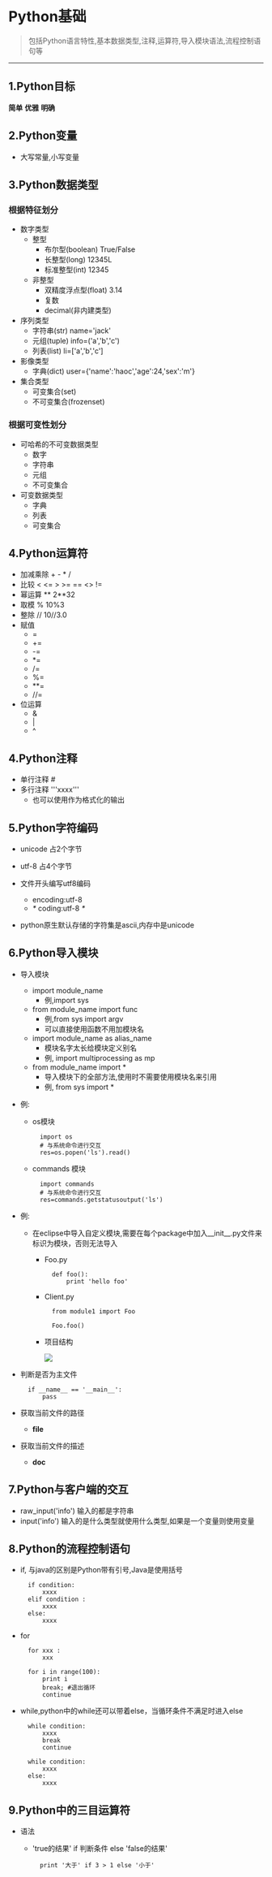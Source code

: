 # Python基础

> 包括Python语言特性,基本数据类型,注释,运算符,导入模块语法,流程控制语句等

---

## 1.Python目标
**简单**
**优雅**
**明确**

## 2.Python变量
* 大写常量,小写变量

## 3.Python数据类型
### 根据特征划分
* 数字类型
	* 整型
		* 布尔型(boolean)		True/False
		* 长整型(long)			12345L
		* 标准整型(int)			12345
	* 非整型
		* 双精度浮点型(float)		3.14
		* 复数
		* decimal(非内建类型)
* 序列类型
	* 字符串(str)		name='jack'
	* 元组(tuple)		info=('a','b','c')
	* 列表(list)			li=['a','b','c']
* 影像类型
	* 字典(dict)			user={'name':'haoc','age':24,'sex':'m'}
* 集合类型
	* 可变集合(set)
	* 不可变集合(frozenset)
### 根据可变性划分
* 可哈希的不可变数据类型
	* 数字
	* 字符串
	* 元组
	* 不可变集合
* 可变数据类型
	* 字典
	* 列表
	* 可变集合

## 4.Python运算符
* 加减乘除	 +	- * /
* 比较		 < 	<= 	> 	>=	==	 <>		!=	  
* 幂运算      **		2**32
* 取模		 %		10%3
* 整除		 //		10//3.0
* 赋值
	* =
	* +=
	* -=
	* *=
	* /=
	* %=
	* **=
	* //=
* 位运算
	* &
	* |
	* ^
## 4.Python注释
* 单行注释	#
* 多行注释	'''xxxx'''	
	* 也可以使用作为格式化的输出
## 5.Python字符编码
* unicode 占2个字节
* utf-8 占4个字节

* 文件开头编写utf8编码
	* encoding:utf-8
	* _*_ coding:utf-8 _*_
* python原生默认存储的字符集是ascii,内存中是unicode
## 6.Python导入模块
* 导入模块
	* import module_name	
		* 例,import sys
	* from module_name import func
		* 例,from sys import argv
		* 可以直接使用函数不用加模块名
	* import module_name as alias_name
		* 模块名字太长给模块定义别名
		* 例, import multiprocessing as mp
	* from module_name import *
		* 导入模块下的全部方法,使用时不需要使用模块名来引用
		* 例, from sys import *

* 例:
	* os模块
		
			import os
			# 与系统命令进行交互
			res=os.popen('ls').read()
	* commands 模块
	
			import commands
			# 与系统命令进行交互
			res=commands.getstatusoutput('ls')

* 例:
	* 在eclipse中导入自定义模块,需要在每个package中加入__init__.py文件来标识为模块，否则无法导入
		* Foo.py

				def foo():
    				print 'hello foo'
		* Client.py
		
				from module1 import Foo

				Foo.foo()
		* 项目结构

			![](http://i.imgur.com/VwfxaD1.png)
* 判断是否为主文件
		
		if __name__ == '__main__':
    		pass
* 获取当前文件的路径
	* __file__	

* 获取当前文件的描述
	* __doc__
## 7.Python与客户端的交互
* raw_input('info') 输入的都是字符串
* input('info')		输入的是什么类型就使用什么类型,如果是一个变量则使用变量

## 8.Python的流程控制语句
* if, 与java的区别是Python带有引号,Java是使用括号
	
		if condition:
			xxxx
		elif condition :
			xxxx
		else:
			xxxx
* for
	
		for xxx :
			xxx

		for i in range(100):
			print i
			break; #退出循环
			continue
* while,python中的while还可以带着else，当循环条件不满足时进入else

		while condition:
			xxxx
			break
			continue

		while condition:
			xxxx
		else:
			xxxx

## 9.Python中的三目运算符
* 语法
	* 'true的结果' if 判断条件 else 'false的结果'
	
			print '大于' if 3 > 1 else '小于'  